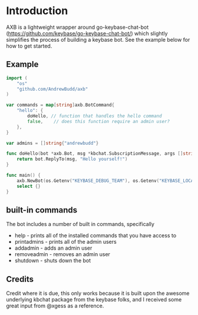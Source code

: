 # Introduction
AXB is a lightweight wrapper around go-keybase-chat-bot (https://github.com/keybase/go-keybase-chat-bot/) which slightly simplifies the process of building a keybase bot.  See the example below for how to get started.  

## Example
```go
import (
	"os"
	"github.com/AndrewBudd/axb"
)

var commands = map[string]axb.BotCommand{
	"hello": {
		doHello, // function that handles the hello command
		false,    // does this function require an admin user?
	},
}

var admins = []string{"andrewbudd"}

func doHello(bot *axb.Bot, msg *kbchat.SubscriptionMessage, args []string) error {
	return bot.ReplyTo(msg, "Hello yourself!")
}

func main() {
	axb.NewBot(os.Getenv("KEYBASE_DEBUG_TEAM"), os.Getenv("KEYBASE_LOCATION"), commands, admins)
	select {}
}
```

## built-in commands
The bot includes a number of built in commands, specifically
* help - prints all of the installed commands that you have access to 
* printadmins - prints all of the admin users
* addadmin - adds an admin user
* removeadmin - removes an admin user
* shutdown - shuts down the bot

## Credits
Credit where it is due, this only works because it is built upon the awesome underlying kbchat package from the keybase folks, and I received some great input from @xgess as a reference.
